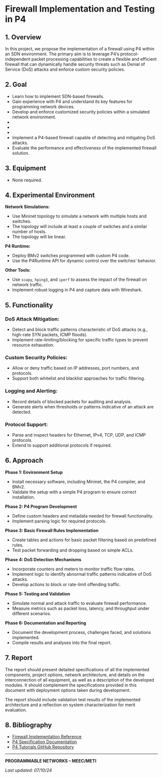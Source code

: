 # Firewall Implementation and Testing in P4

## 1. Overview
In this project, we propose the implementation of a firewall using P4 within an SDN environment. The primary aim is to leverage P4’s protocol-independent packet processing capabilities to create a flexible and efficient firewall that can dynamically handle security threats such as Denial of Service (DoS) attacks and enforce custom security policies.

## 2. Goal
- Learn how to implement SDN-based firewalls.
- Gain experience with P4 and understand its key features for programming network devices.
- Develop and enforce customized security policies within a simulated network environment.
-
-
-
- Implement a P4-based firewall capable of detecting and mitigating DoS attacks.
- Evaluate the performance and effectiveness of the implemented firewall solution.

## 3. Equipment
- None required.

## 4. Experimental Environment
**Network Simulations:**
- Use Mininet topology to simulate a network with multiple hosts and switches.
- The topology will include at least a couple of switches and a similar number of hosts.
- The topology will be linear.

**P4 Runtime:**
- Deploy BMv2 switches programmed with custom P4 code.
- Use the P4Runtime API for dynamic control over the switches’ behavior.

**Other Tools:**
- Use `scapy`, `hping3`, and `iperf` to assess the impact of the firewall on network traffic.
- Implement robust logging in P4 and capture data with Wireshark.

## 5. Functionality

### DoS Attack Mitigation:
- Detect and block traffic patterns characteristic of DoS attacks (e.g., high-rate SYN packets, ICMP floods).
- Implement rate-limiting/blocking for specific traffic types to prevent resource exhaustion.

### Custom Security Policies:
- Allow or deny traffic based on IP addresses, port numbers, and protocols.
- Support both whitelist and blacklist approaches for traffic filtering.

### Logging and Alerting:
- Record details of blocked packets for auditing and analysis.
- Generate alerts when thresholds or patterns indicative of an attack are detected.

### Protocol Support:
- Parse and inspect headers for Ethernet, IPv4, TCP, UDP, and ICMP protocols.
- Extend to support additional protocols if required.

## 6. Approach

**Phase 1: Environment Setup**
- Install necessary software, including Mininet, the P4 compiler, and BMv2.
- Validate the setup with a simple P4 program to ensure correct installation.

**Phase 2: P4 Program Development**
- Define custom headers and metadata needed for firewall functionality.
- Implement parsing logic for required protocols.

**Phase 3: Basic Firewall Rules Implementation**
- Create tables and actions for basic packet filtering based on predefined rules.
- Test packet forwarding and dropping based on simple ACLs.

**Phase 4: DoS Detection Mechanisms**
- Incorporate counters and meters to monitor traffic flow rates.
- Implement logic to identify abnormal traffic patterns indicative of DoS attacks.
- Develop actions to block or rate-limit offending traffic.

**Phase 5: Testing and Validation**
- Simulate normal and attack traffic to evaluate firewall performance.
- Measure metrics such as packet loss, latency, and throughput under different scenarios.

**Phase 6: Documentation and Reporting**
- Document the development process, challenges faced, and solutions implemented.
- Compile results and analyses into the final report.

## 7. Report
The report should present detailed specifications of all the implemented components, project options, network architecture, and details on the interconnection of all equipment, as well as a description of the developed modules. It should complement the specifications provided in this document with deployment options taken during development.

The report should include validation test results of the implemented architecture and a reflection on system characterization for merit evaluation.

## 8. Bibliography
- [Firewall Implementation Reference](https://ieeexplore.ieee.org/document/8599726)
- [P4 Specification Documentation](https://p4.org/p4-spec/docs/P4-16-v1.0.0-spec.html)
- [P4 Tutorials GitHub Repository](https://github.com/p4lang/tutorials)

---

**PROGRAMMABLE NETWORKS – MEEC/METI**

_Last updated: 07/10/24_
